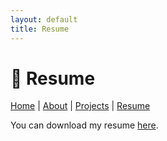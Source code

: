 ```yaml
---
layout: default
title: Resume
---
```


# 📄 Resume

[Home](index.md) | [About](about.md) | [Projects](projects.md) | [Resume](resume.md)

You can download my resume [here](assets/resume.pdf).
